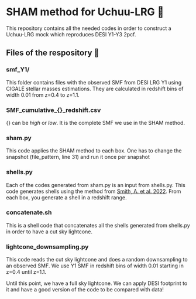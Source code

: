 # SHAM method for Uchuu-LRG 🌌
This repository contains all the needed codes in order to construct a Uchuu-LRG mock which reproduces DESI Y1-Y3 2pcf. 

## Files of the respository 📁

### **smf_Y1/** 
This folder contains files with the observed SMF from DESI LRG Y1 using CIGALE stellar masses estimations. They are calculated in redshift bins of width 0.01 from z=0.4 to z=1.1.

### **SMF_cumulative_{}_redshift.csv** 
{} can be *high* or *low*. It is the complete SMF we use in the SHAM method.

### **sham.py** 
This code applies the SHAM method to each box. One has to change the snapshot (file_pattern, line 31) and run it once per snapshot

### **shells.py** 
Each of the codes generated from sham.py is an input from shells.py. This code generates shells using the method from [Smith, A. et al. 2022](https://academic.oup.com/mnras/article/516/3/4529/6694100).  From each box, you generate a shell in a redshift range. 

### **concatenate.sh** 
This is a shell code that concatenates all the shells generated from shells.py in order to have a cut sky lightcone. 

### **lightcone_downsampling.py** 
This code reads the cut sky lightcone and does a random downsampling to an observed SMF. We use Y1 SMF in redshift bins of width 0.01 starting in z=0.4 until z=1.1.

Until this point, we have a full sky lightcone. We can apply DESI footprint to it and have a good version of the code to be compared with data!

